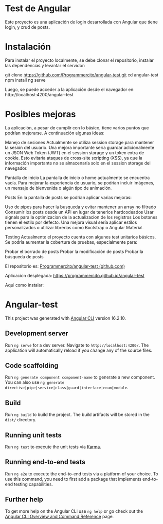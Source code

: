 # Test de Angular
Este proyecto es una aplicación de login desarrollada con Angular que tiene login, y crud de posts.

# Instalación
Para instalar el proyecto localmente, se debe clonar el repositorio, instalar las dependencias y levantar el servidor:

git clone https://github.com/Programmercito/angular-test.git
cd angular-test  
npm install
ng serve

Luego, se puede acceder a la aplicación desde el navegador en http://localhost:4200/angular-test

# Posibles mejoras

La aplicación, a pesar de cumplir con lo básico, tiene varios puntos que podrían mejorarse. A continuación algunas ideas:

Manejo de sesiones
Actualmente se utiliza session storage para mantener la sesión del usuario. Una mejora importante sería guardar adicionalmente un JSON Web Token (JWT) en el session storage y un token extra de cookie. Esto evitaría ataques de cross-site scripting (XSS), ya que la información importante no se almacenaría solo en el session storage del navegador.

Pantalla de inicio
La pantalla de inicio o home actualmente se encuentra vacía. Para mejorar la experiencia de usuario, se podrían incluir imágenes, un mensaje de bienvenida o algún tipo de animación.

Posts
En la pantalla de posts se podrían aplicar varias mejoras:

Uso de pipes para hacer la busqueda y evitar mantener un array no filtrado
Consumir los posts desde un API en lugar de tenerlos hardcodeados
Usar signals para la optimizacion de la actualizacion de los registros
Los botones tienen el estilo por defecto. Una mejora visual sería aplicar estilos personalizados o utilizar librerías como Bootstrap o Angular Material.

Testing
Actualmente el proyecto cuenta con algunos test unitarios básicos. Se podría aumentar la cobertura de pruebas, especialmente para:

Probar el borrado de posts
Probar la modificación de posts
Probar la búsqueda de posts

El repositorio es: [Programmercito/angular-test (github.com)](https://github.com/Programmercito/angular-test)

Aplicacion desplegada: [https://programmercito.github.io/angular-test ](https://programmercito.github.io/angular-test/#/login)

Aqui como instalar:

# Angular-test

This project was generated with [Angular CLI](https://github.com/angular/angular-cli) version 16.2.10.

## Development server

Run `ng serve` for a dev server. Navigate to `http://localhost:4200/`. The application will automatically reload if you change any of the source files.

## Code scaffolding

Run `ng generate component component-name` to generate a new component. You can also use `ng generate directive|pipe|service|class|guard|interface|enum|module`.

## Build

Run `ng build` to build the project. The build artifacts will be stored in the `dist/` directory.

## Running unit tests

Run `ng test` to execute the unit tests via [Karma](https://karma-runner.github.io).

## Running end-to-end tests

Run `ng e2e` to execute the end-to-end tests via a platform of your choice. To use this command, you need to first add a package that implements end-to-end testing capabilities.

## Further help

To get more help on the Angular CLI use `ng help` or go check out the [Angular CLI Overview and Command Reference](https://angular.io/cli) page.
